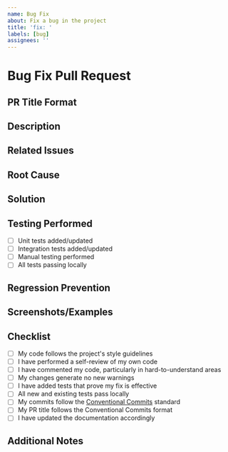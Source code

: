 ```yaml
---
name: Bug Fix
about: Fix a bug in the project
title: 'fix: '
labels: [bug]
assignees: ''
---
```


# Bug Fix Pull Request

## PR Title Format

<!--
IMPORTANT: Your PR title should follow the Conventional Commit format:
fix(<optional scope>): <description>

Examples:
- fix(cli): resolve argument parsing issue
- fix(core): fix environment conversion error
- fix: correct dependency resolution
-->

## Description

<!-- Provide a clear and concise description of the bug and your fix -->

<!-- Include steps to reproduce the bug before the fix -->

## Related Issues

<!-- Link to any related issues this PR addresses -->

<!-- Example: Fixes #123 -->

## Root Cause

<!-- Describe the root cause of the bug -->

<!-- Explain what was causing the issue -->

## Solution

<!-- Describe your solution to the bug -->

<!-- Explain why this approach was chosen -->

## Testing Performed

<!-- Describe the tests you ran to verify your changes -->

<!-- Include relevant details for your test configuration -->

- [ ] Unit tests added/updated
- [ ] Integration tests added/updated
- [ ] Manual testing performed
- [ ] All tests passing locally

## Regression Prevention

<!-- Explain how this fix prevents similar bugs in the future -->

<!-- For example, through additional validation, tests, etc. -->

## Screenshots/Examples

<!-- If applicable, add before/after screenshots or code examples -->

## Checklist

<!-- Put an x in the boxes that apply -->

- [ ] My code follows the project's style guidelines
- [ ] I have performed a self-review of my own code
- [ ] I have commented my code, particularly in hard-to-understand areas
- [ ] My changes generate no new warnings
- [ ] I have added tests that prove my fix is effective
- [ ] All new and existing tests pass locally
- [ ] My commits follow the [Conventional Commits](https://www.conventionalcommits.org/) standard
- [ ] My PR title follows the Conventional Commits format
- [ ] I have updated the documentation accordingly

## Additional Notes

<!-- Add any other context about the bug fix here -->
